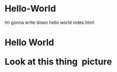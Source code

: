 # Hello-World
Im gonna write down hello world
index.html
<!doctype html>
<h1> Hello World
<p> Look at this thing
<img> picture
